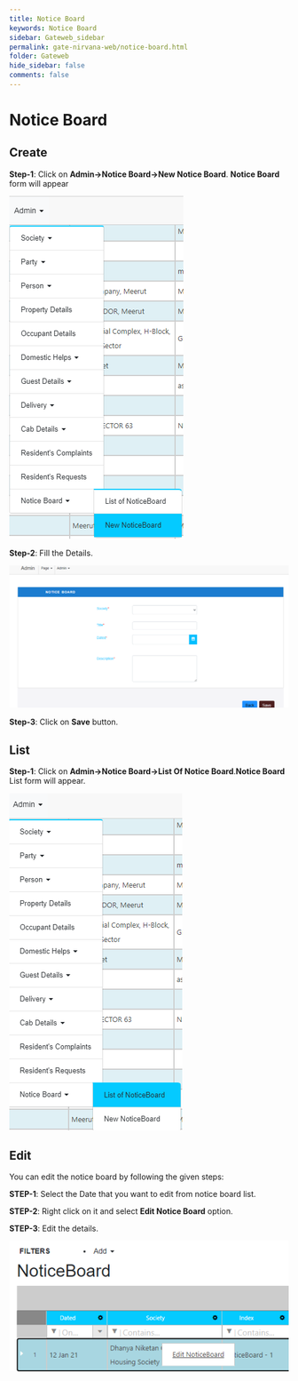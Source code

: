 ```yaml
---
title: Notice Board
keywords: Notice Board
sidebar: Gateweb_sidebar
permalink: gate-nirvana-web/notice-board.html
folder: Gateweb
hide_sidebar: false
comments: false
---
```


# Notice Board

## Create

**Step-1**: Click on **Admin->Notice Board->New Notice Board**. **Notice Board** form will appear

![](/images/ANoticeBoardCreateSelectMenuweb.png)

**Step-2**: Fill the Details.

![](/images/ANoticeBoardCreateSelectFormweb.png)

**Step-3**: Click on **Save** button.


## List


**Step-1**:  Click on **Admin->Notice Board->List Of Notice Board**.**Notice Board** List form will appear.

![](/images/ANoticeBoardListweb.png)

## Edit


You can edit the notice board by following the given steps:

**STEP-1**: Select the Date that you want to edit from notice board list.

**STEP-2**: Right click on it and select **Edit Notice Board** option.                           
                                                  
**STEP-3**: Edit the details.

![](/images/ANoticeBoardEditweb.png)

